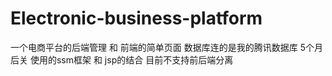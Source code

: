 # Electronic-business-platform
一个电商平台的后端管理 和 前端的简单页面
数据库连的是我的腾讯数据库 5个月后关
使用的ssm框架 和 jsp的结合  目前不支持前后端分离
